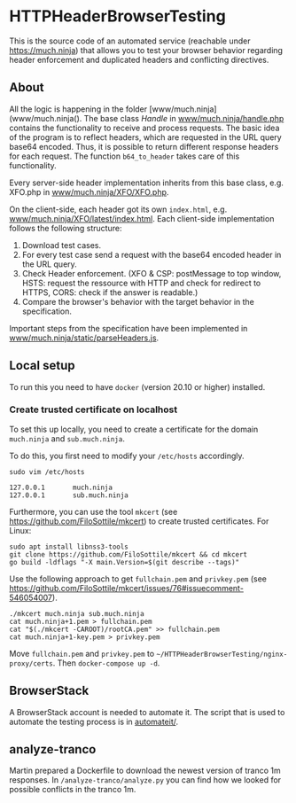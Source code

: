 HTTPHeaderBrowserTesting
==

This is the source code of an automated service (reachable under https://much.ninja) that allows you to test your browser behavior regarding header enforcement and duplicated headers and conflicting directives.

## About

All the logic is happening in the folder [www/much.ninja](www/much.ninja().
The base class *Handle* in [www/much.ninja/handle.php](www/much.ninja/handle.php) contains the
functionality to receive and process requests.
The basic idea of the program is to reflect headers, which are requested in the URL query base64
encoded. Thus, it is possible to return different response headers for each request. The function
`b64_to_header` takes care of this functionality.

Every server-side header implementation inherits from this base class, e.g. XFO.php in
[www/much.ninja/XFO/XFO.php](www/much.ninja/XFO/XFO.php).

On the client-side, each header got its own `index.html`, e.g.
[www/much.ninja/XFO/latest/index.html](www/much.ninja/XFO/latest/index.html). Each client-side
implementation follows the following structure:

1. Download test cases.
2. For every test case send a request with the base64 encoded header in the URL query.
3. Check Header enforcement. (XFO & CSP: postMessage to top window, HSTS: request the ressource with
   HTTP and check for redirect to HTTPS, CORS: check if the answer is readable.)
4. Compare the browser's behavior with the target behavior in the specification.


Important steps from the specification have been implemented in
[www/much.ninja/static/parseHeaders.js](www/much.ninja/static/parseHeaders.js).


## Local setup
To run this you need to have `docker` (version 20.10 or higher) installed.

### Create trusted certificate on localhost
To set this up locally, you need to create a certificate for the domain `much.ninja` and
`sub.much.ninja`.

To do this, you first need to modify your `/etc/hosts` accordingly.
```
sudo vim /etc/hosts

127.0.0.1       much.ninja
127.0.0.1       sub.much.ninja
```

Furthermore, you can use the tool `mkcert` (see https://github.com/FiloSottile/mkcert) to create trusted certificates.
For Linux:
```
sudo apt install libnss3-tools
git clone https://github.com/FiloSottile/mkcert && cd mkcert
go build -ldflags "-X main.Version=$(git describe --tags)"
```

Use the following approach to get `fullchain.pem` and `privkey.pem` (see
https://github.com/FiloSottile/mkcert/issues/76#issuecomment-546054007).
```
./mkcert much.ninja sub.much.ninja
cat much.ninja+1.pem > fullchain.pem 
cat "$(./mkcert -CAROOT)/rootCA.pem" >> fullchain.pem
cat much.ninja+1-key.pem > privkey.pem
```
Move `fullchain.pem` and `privkey.pem` to `~/HTTPHeaderBrowserTesting/nginx-proxy/certs`.
Then `docker-compose up -d`.


## BrowserStack
A BrowserStack account is needed to automate it.
The script that is used to automate the testing process is in [automateit/](automateit/).

## analyze-tranco
Martin prepared a Dockerfile to download the newest version of tranco 1m responses.
In `/analyze-tranco/analyze.py` you can find how we looked for possible conflicts in the tranco 1m.
